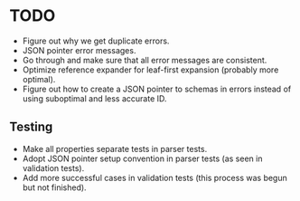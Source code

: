 # TODO

* Figure out why we get duplicate errors.
* JSON pointer error messages.
* Go through and make sure that all error messages are consistent.
* Optimize reference expander for leaf-first expansion (probably more optimal).
* Figure out how to create a JSON pointer to schemas in errors instead of using suboptimal and less accurate ID.

## Testing

* Make all properties separate tests in parser tests.
* Adopt JSON pointer setup convention in parser tests (as seen in validation tests).
* Add more successful cases in validation tests (this process was begun but not finished).

